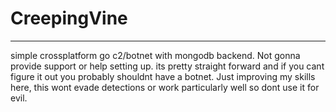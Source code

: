 # CreepingVine
____
simple crossplatform go c2/botnet with mongodb backend. Not gonna provide support or help setting up.
its pretty straight forward and if you cant figure it out you probably shouldnt have a botnet.
Just improving my skills here, this wont evade detections or work particularly well so dont use it for evil.
